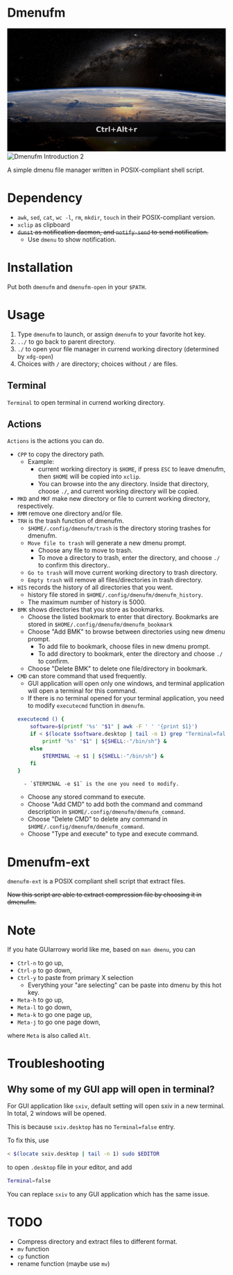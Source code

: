 # Dmenufm

![Dmenufm Introduction 1](./figure/dmenufm_1.gif)
![Dmenufm Introduction 2](./figure/dmenufm_2.gif)

A simple dmenu file manager written in POSIX-compliant shell script.

# Dependency

- `awk`, `sed`, `cat`, `wc -l`, `rm`, `mkdir`, `touch` in their POSIX-compliant version.
- `xclip` as clipboard
- ~~`dunst` as notification daemon, and `notify-send` to send notification.~~
	- Use `dmenu` to show notification.

# Installation

Put both `dmenufm` and `dmenufm-open` in your `$PATH`.

# Usage

1. Type `dmenufm` to launch, or assign `dmenufm` to your favorite hot key.
2. `../` to go back to parent directory.
3. `./` to open your file manager in currend working directory (determined by `xdg-open`)
4. Choices with `/` are directory; choices without `/` are files.

## Terminal

`Terminal` to open terminal in currend working directory.




## Actions

`Actions` is the actions you can do.

- `CPP` to copy the directory path.
	- Example:
		- current working directory is `$HOME`, if press `ESC` to leave dmenufm, then `$HOME` will be copied into `xclip`.
		- You can browse into the any directory. Inside that directory, choose `./`, and current working directory will be copied.
- `MKD` and `MKF` make new directory or file to current working directory, respectively.
- `RMM` remove one directory and/or file.
- `TRH` is the trash function of dmenufm.
	- `$HOME/.config/dmenufm/trash` is the directory storing trashes for dmenufm.
	- `Move file to trash` will generate a new dmenu prompt.
		- Choose any file to move to trash.
		- To move a directory to trash, enter the directory, and choose `./` to confirm this directory..
	- `Go to trash` will move current working directory to trash directory.
	- `Empty trash` will remove all files/directories in trash directory.
- `HIS` records the history of all directories that you went.
	- history file stored in `$HOME/.config/dmenufm/dmenufm_history`.
	- The maximum number of history is 5000.
- `BMK` shows directories that you store as bookmarks.
	- Choose the listed bookmark to enter that directory. Bookmarks are stored in `$HOME/.config/dmenufm/dmenufm_bookmark`
	- Choose "Add BMK" to browse between directories using new dmenu prompt.
		- To add file to bookmark, choose files in new dmenu prompt.
		- To add directory to bookmark, enter the directory and choose `./` to confirm.
	- Choose "Delete BMK" to delete one file/directory in bookmark.
- `CMD` can store command that used frequently.
	- GUI application will open only one windows, and terminal application will open a terminal for this command.
	- If there is no terminal opened for your terminal application, you need to modify `executecmd` function in `dmenufm`.
	```sh
	executecmd () {
		software=$(printf '%s' "$1" | awk -F ' ' '{print $1}')
		if < $(locate $software.desktop | tail -n 1) grep "Terminal=false"; then
			printf '%s' "$1" | ${SHELL:-"/bin/sh"} &
		else
			$TERMINAL -e $1 | ${SHELL:-"/bin/sh"} &
		fi
	}
	```
		- `$TERMINAL -e $1` is the one you need to modify.
	- Choose any stored command to execute.
	- Choose "Add CMD" to add both the command and command description in `$HOME/.config/dmenufm/dmenufm_command`.
	- Choose "Delete CMD" to delete any command in `$HOME/.config/dmenufm/dmenufm_command`.
	- Choose "Type and execute" to type and execute command.

# Dmenufm-ext

`dmenufm-ext` is a POSIX compliant shell script that extract files.

~~Now this script are able to extract compression file by choosing it in dmenufm.~~

# Note

If you hate GUIarrowy world like me, based on `man dmenu`, you can

- `Ctrl-n` to go up,
- `Ctrl-p` to go down,
- `Ctrl-y` to paste from primary X selection
	- Everything your "are selecting" can be paste into dmenu by this hot key.
- `Meta-h` to go up,
- `Meta-l` to go down,
- `Meta-k` to go one page up,
- `Meta-j`  to go one page down,

where `Meta` is also called `Alt`.

# Troubleshooting

## Why some of my GUI app will open in terminal?

For GUI application like `sxiv`, default setting will open sxiv in a new terminal. In total, 2 windows will be opened.

This is because `sxiv.desktop` has no `Terminal=false` entry.

To fix this, use

```sh
< $(locate sxiv.desktop | tail -n 1) sudo $EDITOR
```

to open `.desktop` file in your editor, and add

```sh
Terminal=false
```

You can replace `sxiv` to any GUI application which has the same issue.

# TODO

- Compress directory and extract files to different format.
- `mv` function
- `cp` function
- rename function (maybe use `mv`)


